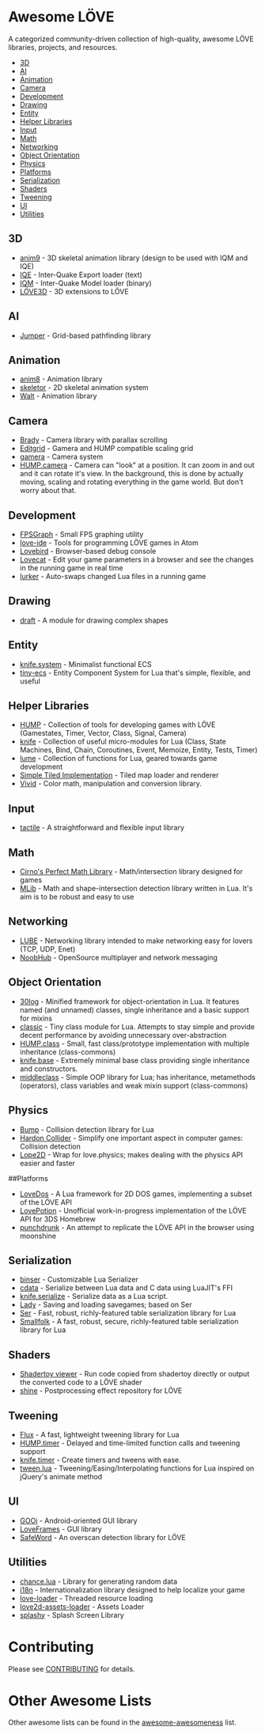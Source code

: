 # Awesome LÖVE

A categorized community-driven collection of high-quality, awesome LÖVE libraries, projects, and resources.

* [3D](#3d)
* [AI](#ai)
* [Animation](#animation)
* [Camera](#camera)
* [Development](#development)
* [Drawing](#drawing)
* [Entity](#entity)
* [Helper Libraries](#helper)
* [Input](#input)
* [Math](#math)
* [Networking](#networking)
* [Object Orientation](#object)
* [Physics](#physics)
* [Platforms](#platforms)
* [Serialization](#serialization)
* [Shaders](#shaders)
* [Tweening](#tweening)
* [UI](#ui)
* [Utilities](#utilities)

## 3D

* [anim9](https://github.com/excessive/anim9) - 3D skeletal animation library (design to be used with IQM and IQE)
* [IQE](https://github.com/excessive/iqe) - Inter-Quake Export loader (text)
* [IQM](https://github.com/excessive/iqm) - Inter-Quake Model loader (binary)
* [LÖVE3D](https://github.com/excessive/love3d) - 3D extensions to LÖVE

## AI

* [Jumper](https://github.com/Yonaba/Jumper) - Grid-based pathfinding library

## Animation

* [anim8](https://github.com/kikito/anim8) - Animation library
* [skeletor](https://github.com/pelevesque/skeletor) - 2D skeletal animation system
* [Walt](https://github.com/davisdude/Walt) - Animation library

## Camera

* [Brady](https://github.com/davisdude/Brady) - Camera library with parallax scrolling
* [Editgrid](https://github.com/bakpakin/Editgrid) - Gamera and HUMP compatible scaling grid
* [gamera](https://github.com/kikito/gamera) - Camera system
* [HUMP.camera](http://vrld.github.io/hump/#hump.camera) - Camera can "look" at a position. It can zoom in and out and it can rotate it's view. In the background, this is done by actually moving, scaling and rotating everything in the game world. But don't worry about that.

## Development

* [FPSGraph](https://github.com/icrawler/FPSGraph) - Small FPS graphing utility
* [love-ide](https://github.com/rameshvarun/love-ide) - Tools for programming LÖVE games in Atom
* [Lovebird](https://github.com/rxi/lovebird) - Browser-based debug console
* [Lovecat](https://github.com/CoffeeKitty/lovecat) - Edit your game parameters in a browser and see the changes in the running game in real time
* [lurker](https://github.com/rxi/lurker) - Auto-swaps changed Lua files in a running game

## Drawing

* [draft](https://github.com/pelevesque/draft) - A module for drawing complex shapes

## Entity

* [knife.system](https://github.com/airstruck/knife/blob/master/readme/system.md) - Minimalist functional ECS
* [tiny-ecs](https://github.com/bakpakin/tiny-ecs) - Entity Component System for Lua that's simple, flexible, and useful

## <a name="helper"></a>Helper Libraries

* [HUMP](https://github.com/vrld/hump) - Collection of tools for developing games with LÖVE (Gamestates, Timer, Vector, Class, Signal, Camera)
* [knife](https://github.com/airstruck/knife) - Collection of useful micro-modules for Lua (Class, State Machines, Bind, Chain, Coroutines, Event, Memoize, Entity, Tests, Timer)
* [lume](https://github.com/rxi/lume/) - Collection of functions for Lua, geared towards game development
* [Simple Tiled Implementation](https://github.com/karai17/Simple-Tiled-Implementation) - Tiled map loader and renderer
* [Vivid](https://github.com/WetDesertRock/vivid) - Color math, manipulation and conversion library.

## Input

* [tactile](https://github.com/tesselode/tactile) -  A straightforward and flexible input library

## Math

* [Cirno's Perfect Math Library](https://github.com/excessive/cpml) - Math/intersection library designed for games
* [MLib](https://github.com/davisdude/mlib) - Math and shape-intersection detection library written in Lua. It's aim is to be robust and easy to use

## Networking

* [LUBE](https://github.com/bartbes/love-misc-libs/blob/LUBE-1.0/LUBE/docs.md) - Networking library intended to make networking easy for lovers (TCP, UDP, Enet)
* [NoobHub](https://github.com/Overtorment/NoobHub) - OpenSource multiplayer and network messaging

## <a name="object"></a>Object Orientation

* [30log](https://github.com/Yonaba/30log) - Minified framework for object-orientation in Lua. It features named (and unnamed) classes, single inheritance and a basic support for mixins
* [classic](https://github.com/rxi/classic/) - Tiny class module for Lua. Attempts to stay simple and provide decent performance by avoiding unnecessary over-abstraction
* [HUMP.class](http://vrld.github.io/hump/#hump.class) - Small, fast class/prototype implementation with multiple inheritance (class-commons)
* [knife.base](https://github.com/airstruck/knife/blob/master/readme/base.md) - Extremely minimal base class providing single inheritance and constructors.
* [middleclass](https://github.com/kikito/middleclass) - Simple OOP library for Lua; has inheritance, metamethods (operators), class variables and weak mixin support (class-commons)

## Physics

* [Bump](https://github.com/kikito/bump.lua) - Collision detection library for Lua
* [Hardon Collider](http://vrld.github.io/HardonCollider/) - Simplify one important aspect in computer games: Collision detection
* [Lope2D](https://bitbucket.org/erlimoen/lope2d-v2/wiki/Home) - Wrap for love.physics; makes dealing with the physics API easier and faster

##Platforms

* [LoveDos](https://github.com/rxi/lovedos) - A Lua framework for 2D DOS games, implementing a subset of the LÖVE API
* [LovePotion](https://github.com/VideahGams/LovePotion) - Unofficial work-in-progress implementation of the LÖVE API for 3DS Homebrew
* [punchdrunk](https://github.com/TannerRogalsky/punchdrunk) - An attempt to replicate the LÖVE API in the browser using moonshine

## Serialization

* [binser](https://github.com/bakpakin/binser) - Customizable Lua Serializer
* [cdata](https://github.com/excessive/cdata) - Serialize between Lua data and C data using LuaJIT's FFI
* [knife.serialize](https://github.com/airstruck/knife/blob/master/readme/serialize.md) - Serialize data as a Lua script.
* [Lady](https://github.com/gvx/Lady) - Saving and loading savegames; based on Ser
* [Ser](https://github.com/gvx/Ser) - Fast, robust, richly-featured table serialization library for Lua
* [Smallfolk](https://github.com/gvx/Smallfolk) - A fast, robust, secure, richly-featured table serialization library for Lua

## Shaders

* [Shadertoy viewer](https://love2d.org/forums/viewtopic.php?f=5&t=80885) - Run code copied from shadertoy directly or output the converted code to a LÖVE shader
* [shine](https://github.com/vrld/shine) - Postprocessing effect repository for LÖVE

## Tweening

* [Flux](https://github.com/rxi/flux) - A fast, lightweight tweening library for Lua
* [HUMP.timer](https://vrld.github.io/hump/#hump.timer) - Delayed and time-limited function calls and tweening support
* [knife.timer](https://github.com/airstruck/knife/blob/master/readme/timer.md) - Create timers and tweens with ease.
* [tween.lua](https://github.com/kikito/tween.lua) - Tweening/Easing/Interpolating functions for Lua inspired on jQuery's animate method

## UI

* [GOOi](https://github.com/tavuntu/gooi) - Android-oriented GUI library
* [LoveFrames](https://github.com/KennyShields/LoveFrames) - GUI library
* [SafeWord](https://github.com/josefnpat/safeword) - An overscan detection library for LÖVE

## Utilities

* [chance.lua](http://ejmr.github.io/chance.lua/) - Library for generating random data
* [i18n](https://github.com/excessive/i18n) - Internationalization library designed to help localize your game
* [love-loader](https://github.com/kikito/love-loader) - Threaded resource loading
* [love2d-assets-loader](https://github.com/Yonaba/love2d-assets-loader) - Assets Loader
* [splashy](https://github.com/VideahGams/splashy) - Splash Screen Library

# Contributing

Please see [CONTRIBUTING](https://github.com/JanWerder/awesome-love2d/blob/master/CONTRIBUTING.md) for details.

# Other Awesome Lists

Other awesome lists can be found in the [awesome-awesomeness](https://github.com/bayandin/awesome-awesomeness) list.
